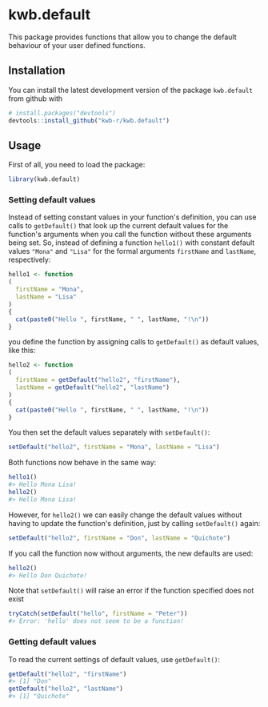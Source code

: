 
<!-- README.md is generated from README.Rmd. Please edit that file -->
kwb.default
===========

This package provides functions that allow you to change the default behaviour of your user defined functions.

Installation
------------

You can install the latest development version of the package `kwb.default` from github with

``` r
# install.packages("devtools")
devtools::install_github("kwb-r/kwb.default")
```

Usage
-----

First of all, you need to load the package:

``` r
library(kwb.default)
```

### Setting default values

Instead of setting constant values in your function's definition, you can use calls to `getDefault()` that look up the current default values for the function's arguments when you call the function without these arguments being set. So, instead of defining a function `hello1()` with constant default values `"Mona"` and `"Lisa"` for the formal arguments `firstName` and `lastName`, respectively:

``` r
hello1 <- function
(
  firstName = "Mona", 
  lastName = "Lisa"
) 
{
  cat(paste0("Hello ", firstName, " ", lastName, "!\n"))
}
```

you define the function by assigning calls to `getDefault()` as default values, like this:

``` r
hello2 <- function
(
  firstName = getDefault("hello2", "firstName"),
  lastName = getDefault("hello2", "lastName")
) 
{
  cat(paste0("Hello ", firstName, " ", lastName, "!\n"))
}
```

You then set the default values separately with `setDefault()`:

``` r
setDefault("hello2", firstName = "Mona", lastName = "Lisa")
```

Both functions now behave in the same way:

``` r
hello1()
#> Hello Mona Lisa!
hello2()
#> Hello Mona Lisa!
```

However, for `hello2()` we can easily change the default values without having to update the function's definition, just by calling `setDefault()` again:

``` r
setDefault("hello2", firstName = "Don", lastName = "Quichote")
```

If you call the function now without arguments, the new defaults are used:

``` r
hello2()
#> Hello Don Quichote!
```

Note that `setDefault()` will raise an error if the function specified does not exist

``` r
tryCatch(setDefault("hello", firstName = "Peter"))
#> Error: 'hello' does not seem to be a function!
```

### Getting default values

To read the current settings of default values, use `getDefault()`:

``` r
getDefault("hello2", "firstName")
#> [1] "Don"
getDefault("hello2", "lastName")
#> [1] "Quichote"
```

